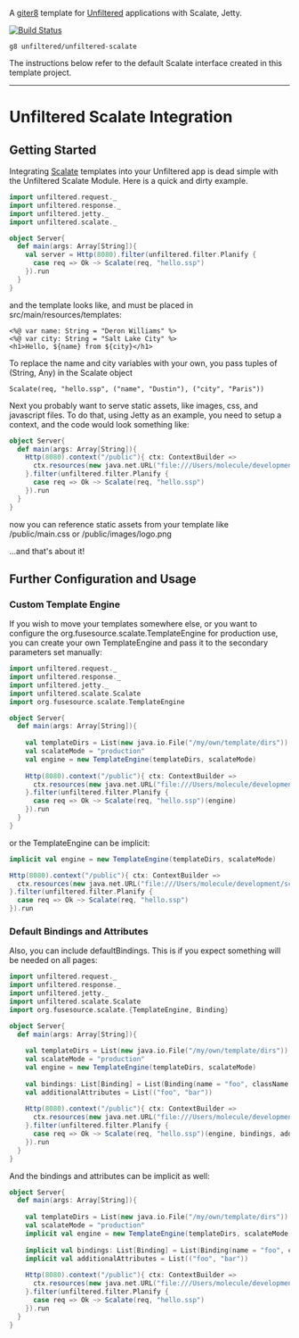 A [giter8][g8] template for [Unfiltered][unfiltered] applications with Scalate, Jetty.

[![Build Status](https://secure.travis-ci.org/unfiltered/unfiltered-scalate.g8.png)](http://travis-ci.org/unfiltered/unfiltered-scalate.g8)

[g8]: http://github.com/foundweekends/giter8#readme
[unfiltered]: http://github.com/unfiltered/unfiltered#readme


    g8 unfiltered/unfiltered-scalate

The instructions below refer to the default Scalate interface created
in this template project.

--------------------------------------------------------------------------------------

# Unfiltered Scalate Integration

## Getting Started

Integrating [Scalate](https://scalate.github.io/scalate/) templates into your Unfiltered app is dead simple with the Unfiltered Scalate Module.  Here is a quick and dirty example.

```scala
import unfiltered.request._
import unfiltered.response._
import unfiltered.jetty._
import unfiltered.scalate._

object Server{
  def main(args: Array[String]){
    val server = Http(8080).filter(unfiltered.filter.Planify {
      case req => Ok ~> Scalate(req, "hello.ssp")
    }).run
  }
}
```

and the template looks like, and must be placed in src/main/resources/templates:

    <%@ var name: String = "Deron Williams" %>
    <%@ var city: String = "Salt Lake City" %>
    <h1>Hello, ${name} from ${city}</h1>

To replace the name and city variables with your own, you pass tuples of (String, Any) in the Scalate object

    Scalate(req, "hello.ssp", ("name", "Dustin"), ("city", "Paris"))

Next you probably want to serve static assets, like images, css, and javascript files.  To do that, using Jetty as an example, you need to setup a context, and the code would look something like:

```scala
object Server{
  def main(args: Array[String]){
    Http(8080).context("/public"){ ctx: ContextBuilder =>
      ctx.resources(new java.net.URL("file:///Users/molecule/development/scalate_demo/src/main/resources/public"))
    }.filter(unfiltered.filter.Planify {
      case req => Ok ~> Scalate(req, "hello.ssp")
    }).run
  }
}
```

now you can reference static assets from your template like /public/main.css or /public/images/logo.png

...and that's about it!

## Further Configuration and Usage

### Custom Template Engine
If you wish to move your templates somewhere else, or you want to configure the org.fusesource.scalate.TemplateEngine for production use, you can create your own TemplateEngine and pass it to the secondary parameters set manually:

```scala
import unfiltered.request._
import unfiltered.response._
import unfiltered.jetty._
import unfiltered.scalate.Scalate
import org.fusesource.scalate.TemplateEngine

object Server{
  def main(args: Array[String]){
    
    val templateDirs = List(new java.io.File("/my/own/template/dirs"))
    val scalateMode = "production"
    val engine = new TemplateEngine(templateDirs, scalateMode)
    
    Http(8080).context("/public"){ ctx: ContextBuilder =>
      ctx.resources(new java.net.URL("file:///Users/molecule/development/scalate_demo/src/main/resources/public"))
    }.filter(unfiltered.filter.Planify {
      case req => Ok ~> Scalate(req, "hello.ssp")(engine)
    }).run
  }
}
```

or the TemplateEngine can be implicit:

```scala
implicit val engine = new TemplateEngine(templateDirs, scalateMode)

Http(8080).context("/public"){ ctx: ContextBuilder =>
  ctx.resources(new java.net.URL("file:///Users/molecule/development/scalate_demo/src/main/resources/public"))
}.filter(unfiltered.filter.Planify {
  case req => Ok ~> Scalate(req, "hello.ssp")
}).run
```

### Default Bindings and Attributes

Also, you can include defaultBindings.  This is if you expect something will be needed on all pages:

```scala
import unfiltered.request._
import unfiltered.response._
import unfiltered.jetty._
import unfiltered.scalate.Scalate
import org.fusesource.scalate.{TemplateEngine, Binding}

object Server{
  def main(args: Array[String]){
    
    val templateDirs = List(new java.io.File("/my/own/template/dirs"))
    val scalateMode = "production"
    val engine = new TemplateEngine(templateDirs, scalateMode)
    
    val bindings: List[Binding] = List(Binding(name = "foo", className = "String"))
    val additionalAttributes = List(("foo", "bar"))
    
    Http(8080).context("/public"){ ctx: ContextBuilder =>
      ctx.resources(new java.net.URL("file:///Users/molecule/development/scalate_demo/src/main/resources/public"))
    }.filter(unfiltered.filter.Planify {
      case req => Ok ~> Scalate(req, "hello.ssp")(engine, bindings, additionalAttributes)
    }).run
  }
}
```

And the bindings and attributes can be implicit as well:

```scala
object Server{
  def main(args: Array[String]){
    
    val templateDirs = List(new java.io.File("/my/own/template/dirs"))
    val scalateMode = "production"
    implicit val engine = new TemplateEngine(templateDirs, scalateMode)
    
    implicit val bindings: List[Binding] = List(Binding(name = "foo", className = "String"))
    implicit val additionalAttributes = List(("foo", "bar"))
    
    Http(8080).context("/public"){ ctx: ContextBuilder =>
      ctx.resources(new java.net.URL("file:///Users/molecule/development/scalate_demo/src/main/resources/public"))
    }.filter(unfiltered.filter.Planify {
      case req => Ok ~> Scalate(req, "hello.ssp")
    }).run
  }
}
```
